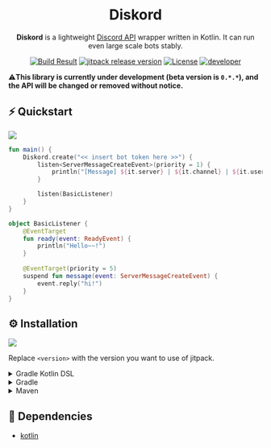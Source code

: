<h1 align="center">Diskord</h1>

<p align="center"><b>Diskord</b>  is a lightweight <a href="https://discord.com/developers/docs/intro">Discord API</a> wrapper written in Kotlin. It can run even large scale bots stably.</p>

<div align="center">
    <a href="https://github.com/Kotlin-Chan/diskord"><img src="https://img.shields.io/github/workflow/status/Kotlin-Chan/diskord/build?style=flat-square" alt="Build Result"></a>
    <a href="https://jitpack.io/Kotlin-Chan/diskord"><img src="https://img.shields.io/jitpack/v/github/Kotlin-Chan/diskord?label=Version&style=flat-square&color=blueviolet" alt="jitpack release version"></a>
    <a href="https://opensource.org/licenses/mit-license.php"><img src="https://img.shields.io/static/v1?label=License&message=Mit&style=flat-square&color=blue" alt="License"></a>
    <a href="https://twitter.com/kotx__"><img src="https://img.shields.io/static/v1?label=Developer&message=Kotx__&style=flat-square&color=orange" alt="developer"></a>
</div>

⚠️**This library is currently under development (beta version is `0.*.*`), and the API will be changed or removed
without notice.**

## ⚡ Quickstart

![](https://i.imgur.com/EXAMPLE_GIF.gif)

```kotlin
fun main() {
    Diskord.create("<< insert bot token here >>") {
        listen<ServerMessageCreateEvent>(priority = 1) {
            println("[Message] ${it.server} | ${it.channel} | ${it.user} | ${it.text}")
        }

        listen(BasicListener)
    }
}

object BasicListener {
    @EventTarget
    fun ready(event: ReadyEvent) {
        println("Hello~~!")
    }
    
    @EventTarget(priority = 5)
    suspend fun message(event: ServerMessageCreateEvent) {
        event.reply("hi!")
    } 
}
```

## ⚙️ Installation

[![](https://img.shields.io/jitpack/v/github/Kotlin-Chan/diskord?label=Version&style=flat-square&color=blueviolet)](https://jitpack.io/Kotlin-Chan/diskord)

Replace `<version>` with the version you want to use of jitpack.

<details>
<summary>Gradle Kotlin DSL</summary>
<div>

```kotlin
repositories {
    maven("https://jitpack.io")
}
```

```kotlin
dependencies {
    implementation("com.github.Kotlin-Chan:diskord:<version>")
}
```

</div>
</details>

<details>
<summary>Gradle</summary>
<div>

```groovy
repositories {
    maven { url "https://jitpack.io" }
}
```

```groovy
dependencies {
    implementation "com.github.Kotlin-Chan:diskord:<version>"
}
```

</div>
</details>

<details>
<summary>Maven</summary>
<div>

```xml

<repositories>
    <repository>
        <id>jitpack.io</id>
        <url>https://jitpack.io</url>
    </repository>
</repositories>
```

```xml

<dependency>
    <groupId>com.github.Kotlin-Chan</groupId>
    <artifactId>diskord</artifactId>
    <version>version</version>
</dependency>
```

</div>
</details>

## 📝 Dependencies

- [kotlin](https://github.com/JetBrains/kotlin)

